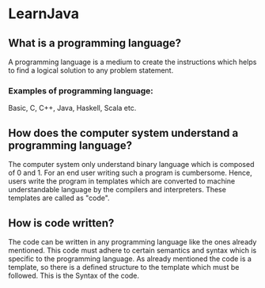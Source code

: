 # LearnJava
## What is a programming language?
A programming language is a medium to create the instructions which helps to find a logical solution to any problem statement.

### Examples of programming language: 
Basic, C, C++, Java, Haskell, Scala etc.

## How does the computer system understand a programming language?
The computer system only understand binary language which is composed of 0 and 1.
For an end user writing such a program is cumbersome. Hence, users write the program in templates which are converted to machine understandable language by the compilers and interpreters. These templates are called as "code".

## How is code written?
The code can be written in any programming language like the ones already mentioned. This code must adhere to certain semantics and syntax which is specific to the programming language. As already mentioned the code is a template, so there is a defined structure to the template which must be followed. This is the Syntax of the code.


